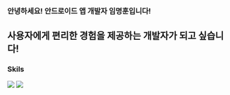### 안녕하세요! 안드로이드 앱 개발자 임명훈입니다!
## 사용자에게 편리한 경험을 제공하는 개발자가 되고 싶습니다!

### Skils
<img src="https://img.shields.io/badge/Android-3DDC84?style=flat-square&logo=Android&logoColor=white"/> <img src="https://img.shields.io/badge/Kotlin-7F52FF?style=flat-square&logo=Kotlin&logoColor=white"/>
